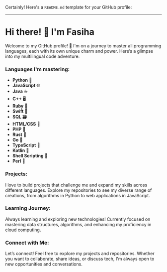 Certainly! Here's a `README.md` template for your GitHub profile:

---

# Hi there! 👋 I'm Fasiha

Welcome to my GitHub profile! 🌟 I'm on a journey to master all programming languages, each with its own unique charm and power. Here’s a glimpse into my multilingual code adventure:

### Languages I'm mastering:
- **Python** 🐍
- **JavaScript** 🌐
- **Java** ☕
- **C++** 🖥️
- **Ruby** 💎
- **Swift** 📱
- **SQL** 🗃️
- **HTML/CSS** 🎨
- **PHP** 🐘
- **Rust** 🦀
- **Go** 🐹
- **TypeScript** 📜
- **Kotlin** 📱
- **Shell Scripting** 🐚
- **Perl** 🐪

### Projects:
I love to build projects that challenge me and expand my skills across different languages. Explore my repositories to see my diverse range of creations, from algorithms in Python to web applications in JavaScript.

### Learning Journey:
Always learning and exploring new technologies! Currently focused on mastering data structures, algorithms, and enhancing my proficiency in cloud computing.

### Connect with Me:
Let’s connect! Feel free to explore my projects and repositories. Whether you want to collaborate, share ideas, or discuss tech, I'm always open to new opportunities and conversations.



